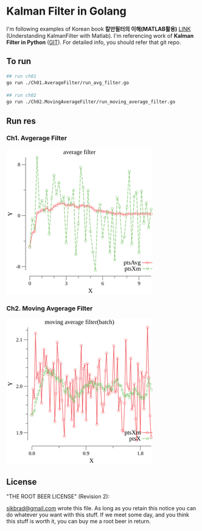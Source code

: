 # Kalman Filter in Golang

I'm following examples of Korean book **칼만필터의 이해(MATLAB활용)** [LINK](http://www.kyobobook.co.kr/product/detailViewKor.laf?barcode=9788957613047) (Understanding KalmanFilter with Matlab). I'm referencing work of **Kalman Filter in Python** ([GIT](https://github.com/tbmoon/kalman_filter)). For detailed info, you should refer that git repo.



## To run

```bash
## run ch01
go run ./Ch01.AverageFilter/run_avg_filter.go

## run ch02
go run ./Ch02.MovingAverageFilter/run_moving_average_filter.go

```



## Run res

### Ch1. Avgerage Filter

![ch01_average_filter_points](./assets/ch01_average_filter_points.png)

### Ch2. Moving Avgerage Filter

![ch02_average_filter_points_batch](./assets/ch02_average_filter_points_batch.png)



## License

"THE ROOT BEER LICENSE" (Revision 2):

[sikbrad@gmail.com](mailto:sikbrad@gmail.com) wrote this file. As long as you retain this notice you can do whatever you want with this stuff. If we meet some day, and you think this stuff is worth it, you can buy me a root beer in return.